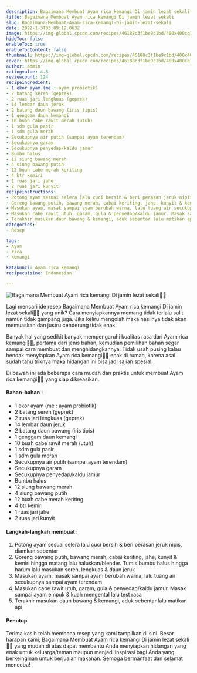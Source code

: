 ```yaml
---
description: Bagaimana Membuat Ayam rica kemangi Di jamin lezat sekali"
title: Bagaimana Membuat Ayam rica kemangi Di jamin lezat sekali
slug: Bagaimana-Membuat-Ayam-rica-kemangi-Di-jamin-lezat-sekali
date: 2022-1-3T03:09:12.063Z
image: https://img-global.cpcdn.com/recipes/46188c3f1be9c1bd/400x400cq70/photo.jpg
hideToc: false
enableToc: true
enableTocContent: false
thumbnail: https://img-global.cpcdn.com/recipes/46188c3f1be9c1bd/400x400cq70/photo.jpg
cover: https://img-global.cpcdn.com/recipes/46188c3f1be9c1bd/400x400cq70/photo.jpg
author: admin
ratingvalue: 4.8
reviewcount: 124
recipeingredient:
- 1 ekor ayam (me : ayam probiotik)
- 2 batang sereh (geprek)
- 2 ruas jari lengkuas (geprek)
- 14 lembar daun jeruk
- 2 batang daun bawang (iris tipis)
- 1 genggam daun kemangi
- 10 buah cabe rawit merah (utuh)
- 1 sdm gula pasir
- 1 sdm gula merah
- Secukupnya air putih (sampai ayam terendam)
- Secukupnya garam
- Secukupnya penyedap/kaldu jamur
- Bumbu halus
- 12 siung bawang merah
- 4 siung bawang putih
- 12 buah cabe merah keriting
- 4 btr kemiri
- 1 ruas jari jahe
- 2 ruas jari kunyit
recipeinstructions:
- Potong ayam sesuai selera lalu cuci bersih & beri perasan jeruk nipis, diamkan sebentar
- Goreng bawang putih, bawang merah, cabai keriting, jahe, kunyit & kemiri hingga matang lalu haluskan/blender. Tumis bumbu halus hingga harum lalu masukan sereh, lengkuas & daun jeruk
- Masukan ayam, masak sampai ayam berubah warna, lalu tuang air secukupnya sampai ayam terendam
- Masukan cabe rawit utuh, garam, gula & penyedap/kaldu jamur. Masak sampai ayam empuk & kuah mengental lalu test rasa
- Terakhir masukan daun bawang & kemangi, aduk sebentar lalu matikan api
categories:
- Resep

tags:
- Ayam
- rica
- kemangi

katakunci: Ayam rica kemangi
recipecuisine: Indonesian

---
```


![Bagaimana Membuat Ayam rica kemangi Di jamin lezat sekali👩‍🍳](https://img-global.cpcdn.com/recipes/46188c3f1be9c1bd/400x400cq70/photo.jpg)

Lagi mencari ide resep Bagaimana Membuat Ayam rica kemangi Di jamin lezat sekali👩‍🍳 yang unik? Cara menyiapkannya memang tidak terlalu sulit namun tidak gampang juga. Jika keliru mengolah maka hasilnya tidak akan memuaskan dan justru cenderung tidak enak.

Banyak hal yang sedikit banyak mempengaruhi kualitas rasa dari Ayam rica kemangi👩‍🍳, pertama dari jenis bahan, kemudian pemilihan bahan segar sampai cara membuat dan menghidangkannya. Tidak usah pusing kalau hendak menyiapkan Ayam rica kemangi👩‍🍳 enak di rumah, karena asal sudah tahu triknya maka hidangan ini bisa jadi sajian spesial.

Di bawah ini ada beberapa cara mudah dan praktis untuk membuat Ayam rica kemangi👩‍🍳 yang siap dikreasikan.

<!--inarticleads1-->

#### Bahan-bahan :

- 1 ekor ayam (me : ayam probiotik)
- 2 batang sereh (geprek)
- 2 ruas jari lengkuas (geprek)
- 14 lembar daun jeruk
- 2 batang daun bawang (iris tipis)
- 1 genggam daun kemangi
- 10 buah cabe rawit merah (utuh)
- 1 sdm gula pasir
- 1 sdm gula merah
- Secukupnya air putih (sampai ayam terendam)
- Secukupnya garam
- Secukupnya penyedap/kaldu jamur
- Bumbu halus
- 12 siung bawang merah
- 4 siung bawang putih
- 12 buah cabe merah keriting
- 4 btr kemiri
- 1 ruas jari jahe
- 2 ruas jari kunyit

<!--inarticleads2-->

#### Langkah-langkah membuat :

1. Potong ayam sesuai selera lalu cuci bersih & beri perasan jeruk nipis, diamkan sebentar
1. Goreng bawang putih, bawang merah, cabai keriting, jahe, kunyit & kemiri hingga matang lalu haluskan/blender. Tumis bumbu halus hingga harum lalu masukan sereh, lengkuas & daun jeruk
1. Masukan ayam, masak sampai ayam berubah warna, lalu tuang air secukupnya sampai ayam terendam
1. Masukan cabe rawit utuh, garam, gula & penyedap/kaldu jamur. Masak sampai ayam empuk & kuah mengental lalu test rasa
1. Terakhir masukan daun bawang & kemangi, aduk sebentar lalu matikan api

#### Penutup

Terima kasih telah membaca resep yang kami tampilkan di sini. Besar harapan kami, Bagaimana Membuat Ayam rica kemangi Di jamin lezat sekali👩‍🍳 yang mudah di atas dapat membantu Anda menyiapkan hidangan yang enak untuk keluarga/teman maupun menjadi inspirasi bagi Anda yang berkeinginan untuk berjualan makanan. Semoga bermanfaat dan selamat mencoba!